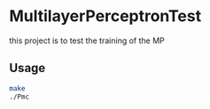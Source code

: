 # MultilayerPerceptronTest
this project is to test the training of the MP
## Usage
```bash
make
./Pmc 
```
